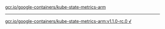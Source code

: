 [gcr.io/google-containers/kube-state-metrics-arm](https://hub.docker.com/r/anjia0532/kube-state-metrics-arm/tags/) 

----
[gcr.io/google-containers/kube-state-metrics-arm:v1.1.0-rc.0 √](https://hub.docker.com/r/anjia0532/google-containers.kube-state-metrics-arm/tags/)

